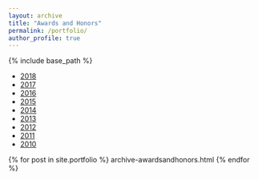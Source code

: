 ```yaml
---
layout: archive
title: "Awards and Honors"
permalink: /portfolio/
author_profile: true
---
```


{% include base_path %}

+ [2018](#2018)
+ [2017](#2017)
+ [2016](#2016)
+ [2015](#2015)
+ [2014](#2014)
+ [2013](#2013)
+ [2012](#2012)
+ [2011](#2011)
+ [2010](#2010)


{% for post in site.portfolio %}
  archive-awardsandhonors.html
{% endfor %}


